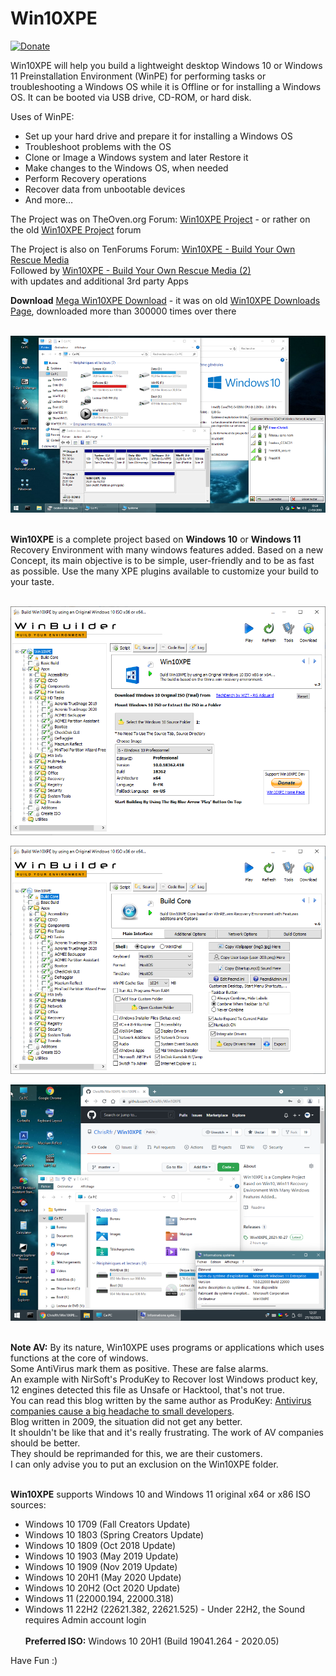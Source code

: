 # Win10XPE

[![Donate](https://img.shields.io/badge/Donate-PayPal-green.svg)](https://www.paypal.com/donate/?cmd=_s-xclick&hosted_button_id=9WZ5EDAMPH6SE)

Win10XPE will help you build a lightweight desktop Windows 10 or Windows 11 Preinstallation Environment (WinPE) for performing tasks or troubleshooting a Windows OS while it is Offline or for installing a Windows OS. It can be booted via USB drive, CD-ROM, or hard disk.

Uses of WinPE:<br/>
- Set up your hard drive and prepare it for installing a Windows OS<br/>
- Troubleshoot problems with the OS<br/>
- Clone or Image a Windows system and later Restore it<br/>
- Make changes to the Windows OS, when needed<br/>
- Perform Recovery operations<br/>
- Recover data from unbootable devices<br/>
- And more…<br/>

The Project was on TheOven.org Forum: [Win10XPE Project](http://theoven.org/index.php?topic=2421.0) - or rather on the old [Win10XPE Project](https://old.theoven.org/index666e.html?board=39.0) forum <br/>

The Project is also on TenForums Forum: [Win10XPE - Build Your Own Rescue Media](https://www.tenforums.com/software-apps/117664-win10xpe-build-your-own-rescue-media.html)<br/>
Followed by [Win10XPE - Build Your Own Rescue Media (2)](https://www.tenforums.com/software-apps/182581-win10xpe-build-your-own-rescue-media-2-a.html)<br/>
with updates and additional 3rd party Apps<br/>

**Download**
[Mega Win10XPE Download](https://mega.nz/file/eeI13AAJ#mqCH9oUk6daSavgLKC6cTbF_Apa5yguSw-7rU7bFPys) - it was on old [Win10XPE Downloads Page](http://win10se.cwcodes.net/Compressed/index.php), downloaded more than 300000 times over there <br/><br/>

![Alt text](/Images/Win10XPE.png?raw=true "Win10XPE")<br/><br/>


**Win10XPE** is a complete project based on **Windows 10** or **Windows 11** Recovery Environment with many windows features added. Based on a new Concept, its main objective is to be simple, user-friendly and to be as fast as possible. Use the many XPE plugins available to customize your build to your taste.<br/><br/>

![Alt text](/Images/Win10XPE_Main.png?raw=true "Win10XPE_Main")<br/>

![Alt text](/Images/Win10XPE_BuildCore.png?raw=true "Win10XPE_BuildCore")<br/>

![Alt text](/Images/Win11XPE.png?raw=true "Win11XPE")<br/><br/>

**Note AV:** By its nature, Win10XPE uses programs or applications which uses functions at the core of windows.<br/>
Some AntiVirus mark them as positive. These are false alarms.<br/>
An example with NirSoft's ProduKey to Recover lost Windows product key, 12 engines detected this file as Unsafe or Hacktool, that's not true.<br/>
You can read this blog written by the same author as ProduKey: [Antivirus companies cause a big headache to small developers](https://blog.nirsoft.net/2009/05/17/antivirus-companies-cause-a-big-headache-to-small-developers/).<br/>
Blog written in 2009, the situation did not get any better.<br/>
It shouldn't be like that and it's really frustrating. The work of AV companies should be better.<br/>
They should be reprimanded for this, we are their customers.<br/>
I can only advise you to put an exclusion on the Win10XPE folder.<br/><br/>

**Win10XPE** supports Windows 10 and Windows 11 original x64 or x86 ISO sources:<br/>
- Windows 10 1709 (Fall Creators Update)<br/>
- Windows 10 1803 (Spring Creators Update)<br/>
- Windows 10 1809 (Oct 2018 Update)<br/>
- Windows 10 1903 (May 2019 Update)<br/>
- Windows 10 1909 (Nov 2019 Update)<br/>
- Windows 10 20H1 (May 2020 Update)<br/>
- Windows 10 20H2 (Oct 2020 Update)<br/>
- Windows 11 (22000.194, 22000.318)<br/>
- Windows 11 22H2 (22621.382, 22621.525) - Under 22H2, the Sound requires Admin account login<br/><br/>
**Preferred ISO:** Windows 10 20H1 (Build 19041.264 - 2020.05)<br/>

Have Fun :)
